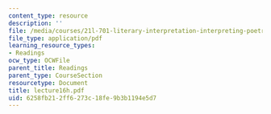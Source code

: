 ```yaml
---
content_type: resource
description: ''
file: /media/courses/21l-701-literary-interpretation-interpreting-poetry-fall-2003/6258fb212ff6273c18fe9b3b1194e5d7_lecture16h.pdf
file_type: application/pdf
learning_resource_types:
- Readings
ocw_type: OCWFile
parent_title: Readings
parent_type: CourseSection
resourcetype: Document
title: lecture16h.pdf
uid: 6258fb21-2ff6-273c-18fe-9b3b1194e5d7
---
```

